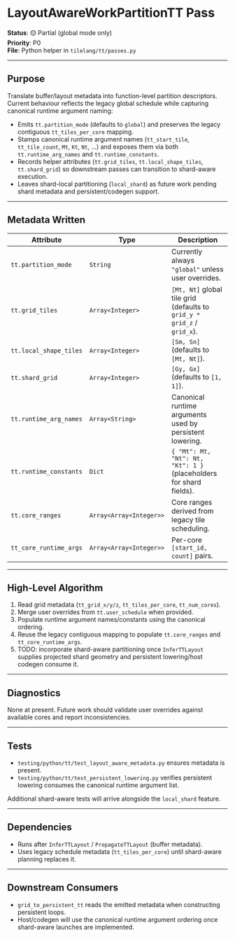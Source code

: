 # LayoutAwareWorkPartitionTT Pass

**Status**: 🟡 Partial (global mode only)  
**Priority**: P0  
**File**: Python helper in `tilelang/tt/passes.py`

---

## Purpose

Translate buffer/layout metadata into function-level partition descriptors.
Current behaviour reflects the legacy global schedule while capturing canonical
runtime argument naming:

- Emits `tt.partition_mode` (defaults to `global`) and preserves the legacy
  contiguous `tt_tiles_per_core` mapping.
- Stamps canonical runtime argument names (`tt_start_tile`, `tt_tile_count`,
  `Mt`, `Kt`, `Nt`, …) and exposes them via both `tt.runtime_arg_names` and
  `tt.runtime_constants`.
- Records helper attributes (`tt.grid_tiles`, `tt.local_shape_tiles`,
  `tt.shard_grid`) so downstream passes can transition to shard-aware execution.
- Leaves shard-local partitioning (`local_shard`) as future work pending
  shard metadata and persistent/codegen support.

---

## Metadata Written

| Attribute | Type | Description |
|-----------|------|-------------|
| `tt.partition_mode` | `String` | Currently always `"global"` unless user overrides. |
| `tt.grid_tiles` | `Array<Integer>` | `[Mt, Nt]` global tile grid (defaults to `grid_y * grid_z` / `grid_x`). |
| `tt.local_shape_tiles` | `Array<Integer>` | `[Sm, Sn]` (defaults to `[Mt, Nt]`). |
| `tt.shard_grid` | `Array<Integer>` | `[Gy, Gx]` (defaults to `[1, 1]`). |
| `tt.runtime_arg_names` | `Array<String>` | Canonical runtime arguments used by persistent lowering. |
| `tt.runtime_constants` | `Dict` | `{ "Mt": Mt, "Nt": Nt, "Kt": 1 }` (placeholders for shard fields). |
| `tt.core_ranges` | `Array<Array<Integer>>` | Core ranges derived from legacy tile scheduling. |
| `tt_core_runtime_args` | `Array<Array<Integer>>` | Per-core `[start_id, count]` pairs. |

---

## High-Level Algorithm

1. Read grid metadata (`tt_grid_x/y/z`, `tt_tiles_per_core`, `tt_num_cores`).
2. Merge user overrides from `tt.user_schedule` when provided.
3. Populate runtime argument names/constants using the canonical ordering.
4. Reuse the legacy contiguous mapping to populate `tt.core_ranges` and
   `tt_core_runtime_args`.
5. TODO: incorporate shard-aware partitioning once `InferTTLayout` supplies
   projected shard geometry and persistent lowering/host codegen consume it.

---

## Diagnostics

None at present. Future work should validate user overrides against available
cores and report inconsistencies.

---

## Tests

- `testing/python/tt/test_layout_aware_metadata.py` ensures metadata is present.
- `testing/python/tt/test_persistent_lowering.py` verifies persistent
  lowering consumes the canonical runtime argument list.

Additional shard-aware tests will arrive alongside the `local_shard` feature.

---

## Dependencies

- Runs after `InferTTLayout` / `PropagateTTLayout` (buffer metadata).
- Uses legacy schedule metadata (`tt_tiles_per_core`) until shard-aware planning
  replaces it.

---

## Downstream Consumers

- `grid_to_persistent_tt` reads the emitted metadata when constructing
  persistent loops.
- Host/codegen will use the canonical runtime argument ordering once shard-aware
  launches are implemented.
